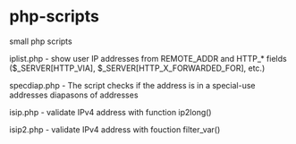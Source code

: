 # php-scripts
small php scripts

iplist.php - show user IP addresses from REMOTE_ADDR and HTTP_* fields ($_SERVER[HTTP_VIA], $_SERVER[HTTP_X_FORWARDED_FOR], etc.)

specdiap.php - The script checks if the address is in a special-use addresses diapasons of addresses

isip.php - validate IPv4 address with function ip2long()

isip2.php - validate IPv4 address with fouction filter_var()